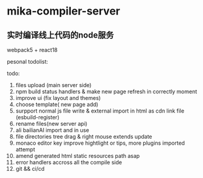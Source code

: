 # mika-compiler-server
## 实时编译线上代码的node服务

webpack5 + react18

pesonal todolist:

todo:

1. files upload (main server side)
2. npm build status handlers & make new page refresh in correctly moment
3. improve ui (fix layout and themes)
4. choose template( new page add)
5. surpport normal js file write & external import in html as cdn link file (esbuild-register)
6. rename files(new server api)
7. ali bailianAI import and in use
8. file directories tree drag & right mouse extends update
9. monaco editor key improve hightlight or tips, more plugins imported attempt
10. amend generated html static resources path asap
11. error handlers accross all the compile side
12. git && ci/cd
